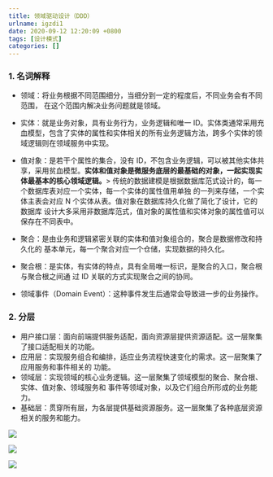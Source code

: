 ```yaml
---
title: 领域驱动设计（DDD）
urlname: igzdi1
date: 2020-09-12 12:20:09 +0800
tags: [设计模式]
categories: []
---
```


### 1. 名词解释

- 领域：将业务根据不同范围细分，当细分到一定的程度后，不同业务会有不同范围，
  在这个范围内解决业务问题就是领域。
- 实体：就是业务对象，具有业务行为，业务逻辑和唯一 ID。实体类通常采用充血模型，包含了实体的属性和实体相关的所有业务逻辑方法，跨多个实体的领域逻辑则在领域服务中实现。
- 值对象：是若干个属性的集合，没有 ID，不包含业务逻辑，可以被其他实体共享，采用贫血模型。**实体和值对象是微服务底层的最基础的对象，一起实现实体最基本的核心领域逻辑。**> 传统的数据建模是根据数据库范式设计的，每一个数据库表对应一个实体，每一个实体的属性值用单独
  的一列来存储，一个实体主表会对应 N 个实体从表。值对象在数据库持久化做了简化了设计，它的数据库
  设计大多采用非数据库范式，值对象的属性值和实体对象的属性值可以保存在不同表中。

- 聚合：是由业务和逻辑紧密关联的实体和值对象组合的，聚合是数据修改和持久化的
  基本单元，每一个聚合对应一个仓储，实现数据的持久化。
- 聚合根：是实体，有实体的特点，具有全局唯一标识，是聚合的入口，聚合根与聚合根之间通
  过 ID 关联的方式实现聚合之间的协同。
- 领域事件（Domain Event）：这种事件发生后通常会导致进一步的业务操作。

### 2. 分层

- 用户接口层：面向前端提供服务适配，面向资源层提供资源适配。这一层聚集了接口适配相关的功能。
- 应用层：实现服务组合和编排，适应业务流程快速变化的需求。这一层聚集了应用服务和事件相关的
  功能。
- 领域层：实现领域的核心业务逻辑。这一层聚集了领域模型的聚合、聚合根、实体、值对象、领域服务和
  事件等领域对象，以及它们组合所形成的业务能力。
- 基础层：贯穿所有层，为各层提供基础资源服务。这一层聚集了各种底层资源相关的服务和能力。

![](http://ww1.sinaimg.cn/large/aacc02d8ly1gbjk949oskj20qg0nfgqp.jpg#align=left&display=inline&height=843&margin=%5Bobject%20Object%5D&originHeight=843&originWidth=952&status=done&style=none&width=952)

![](http://ww1.sinaimg.cn/large/aacc02d8ly1gbjkbj1kmtj20r20jtafu.jpg#align=left&display=inline&height=713&margin=%5Bobject%20Object%5D&originHeight=713&originWidth=974&status=done&style=none&width=974)

![](http://ww1.sinaimg.cn/large/aacc02d8ly1gbjkbndlalj20db0jc74p.jpg#alt=%E4%BB%A3%E7%A0%81%E5%AE%9E%E7%8E%B0.png)
